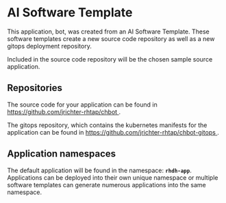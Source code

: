 # AI Software Template

This application, bot, was created from an AI Software Template. These software templates create a new source code repository as well as a new gitops deployment repository.

Included in the source code repository will be the chosen sample source application.

## Repositories

The source code for your application can be found in [https://github.com/jrichter-rhtap/chbot ](https://github.com/jrichter-rhtap/chbot ).
 
The gitops repository, which contains the kubernetes manifests for the application can be found in 
[https://github.com/jrichter-rhtap/chbot-gitops ](https://github.com/jrichter-rhtap/chbot-gitops ). 

## Application namespaces 

The default application will be found in the namespace: **`rhdh-app`**. Applications can be deployed into their own unique namespace or multiple software templates can generate numerous applications into the same namespace.
